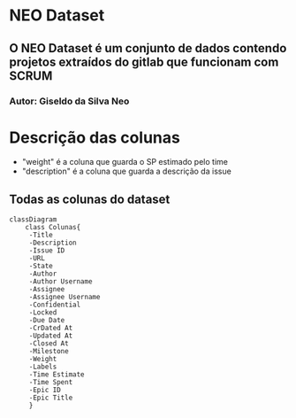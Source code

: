 
# NEO Dataset
## O NEO Dataset  é um conjunto de dados contendo projetos extraídos do gitlab que funcionam com SCRUM
### Autor: Giseldo da Silva Neo

# Descrição das colunas

- "weight" é a coluna que guarda o SP estimado pelo time
- "description" é a coluna que guarda a descrição da issue

## Todas as colunas do dataset
 
   ```mermaid
   classDiagram
       class Colunas{
        -Title
        -Description
        -Issue ID
        -URL
        -State
        -Author
        -Author Username
        -Assignee
        -Assignee Username
        -Confidential
        -Locked
        -Due Date
        -CrDated At
        -Updated At
        -Closed At
        -Milestone
        -Weight
        -Labels
        -Time Estimate
        -Time Spent
        -Epic ID
        -Epic Title
        }
   ```
 



   

